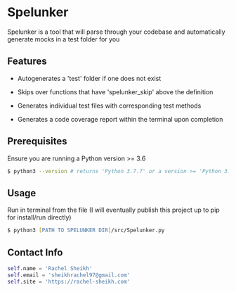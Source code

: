 # Spelunker

Spelunker is a tool that will parse through your codebase and automatically generate mocks in a test folder for you

## Features
- Autogenerates a 'test' folder if one does not exist

- Skips over functions that have 'spelunker_skip' above the definition

- Generates individual test files with corresponding test methods

- Generates a code coverage report within the terminal upon completion

## Prerequisites

Ensure you are running a Python version >= 3.6

```zsh
$ python3 --version # returns 'Python 3.7.7' or a version >= 'Python 3.6'
```

## Usage

Run in terminal from the file (I will eventually publish this project up to pip for install/run directly)

```zsh
$ python3 [PATH TO SPELUNKER DIR]/src/Spelunker.py
```

## Contact Info

```python
self.name = 'Rachel Sheikh'
self.email = 'sheikhrachel97@gmail.com'
self.site = 'https://rachel-sheikh.com'
```
